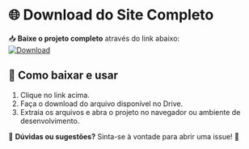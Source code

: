 # 🌐 Download do Site Completo  

📥 **Baixe o projeto completo** através do link abaixo:  
[![Download](https://img.shields.io/badge/Download-Site%20Completo-blue?style=for-the-badge&logo=google-drive)](https://drive.google.com/drive/folders/13Qf6pOwPpl1QTJF0Vt25G5XcpXHUeVPX?usp=sharing)  

## 📌 Como baixar e usar  
1. Clique no link acima.  
2. Faça o download do arquivo disponível no Drive.  
3. Extraia os arquivos e abra o projeto no navegador ou ambiente de desenvolvimento.  

💬 **Dúvidas ou sugestões?** Sinta-se à vontade para abrir uma issue! 🚀  

